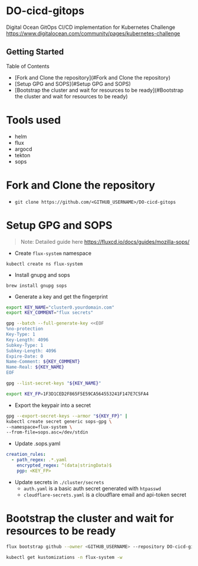 # DO-cicd-gitops

Digital Ocean GitOps CI/CD implementation for Kubernetes
Challenge https://www.digitalocean.com/community/pages/kubernetes-challenge

## Getting Started

Table of Contents

- [Fork and Clone the repository](#Fork and Clone the repository)
- [Setup GPG and SOPS](#Setup GPG and SOPS)
- [Bootstrap the cluster and wait for resources to be ready](#Bootstrap the cluster and wait for resources to be ready)

# Tools used

- helm
- flux
- argocd
- tekton
- sops

# Fork and Clone the repository

- `git clone https://github.com/<GITHUB_USERNAME>/DO-cicd-gitops`

# Setup GPG and SOPS

> Note: Detailed guide here https://fluxcd.io/docs/guides/mozilla-sops/

- Create `flux-system` namespace

`kubectl create ns flux-system`

- Install gnupg and sops

`brew install gnupg sops`

- Generate a key and get the fingerprint

```bash
export KEY_NAME="cluster0.yourdomain.com"
export KEY_COMMENT="flux secrets"

gpg --batch --full-generate-key <<EOF
%no-protection
Key-Type: 1
Key-Length: 4096
Subkey-Type: 1
Subkey-Length: 4096
Expire-Date: 0
Name-Comment: ${KEY_COMMENT}
Name-Real: ${KEY_NAME}
EOF 
```

```bash
gpg --list-secret-keys "${KEY_NAME}"

export KEY_FP=1F3D1CED2F865F5E59CA564553241F147E7C5FA4
```

- Export the keypair into a secret

```bash
gpg --export-secret-keys --armor "${KEY_FP}" |
kubectl create secret generic sops-gpg \
--namespace=flux-system \
--from-file=sops.asc=/dev/stdin
```

- Update .sops.yaml

```yaml
creation_rules:
  - path_regex: .*.yaml
    encrypted_regex: ^(data|stringData)$
    pgp: <KEY_FP>
```

- Update secrets in `./cluster/secrets`
    - `auth.yaml` is a basic auth secret generated with `htpasswd`
    - `cloudflare-secrets.yaml` is a cloudflare email and api-token secret

# Bootstrap the cluster and wait for resources to be ready

```bash
flux bootstrap github --owner <GITHUB_USERNAME> --repository DO-cicd-gitops --branch main --path cluster/base --components source-controller,kustomize-controller
```

```bash
kubectl get kustomizations -n flux-system -w
```